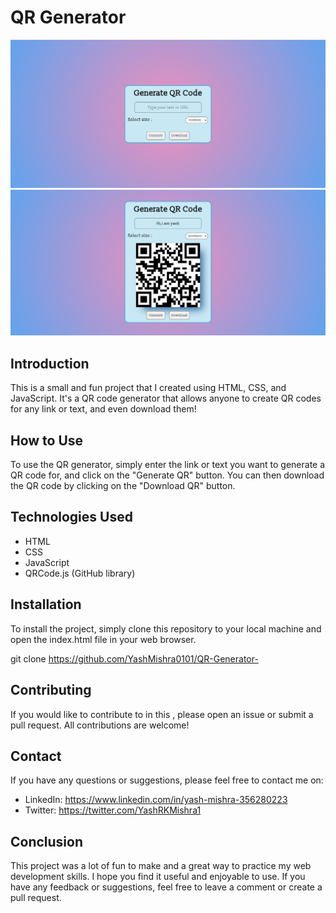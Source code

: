 # QR Generator 

<img src="./screenshot/Screenshot (265).png">
<img src="./screenshot/Screenshot (266).png">

## Introduction

This is a small and fun project that I created using HTML, CSS, and JavaScript. It's a QR code generator that allows anyone to create QR codes for any link or text, and even download them!

## How to Use

To use the QR generator, simply enter the link or text you want to generate a QR code for, and click on the "Generate QR" button. You can then download the QR code by clicking on the "Download QR" button.

## Technologies Used

- HTML
- CSS
- JavaScript
- QRCode.js (GitHub library)

## Installation

To install the project, simply clone this repository to your local machine and open the index.html file in your web browser.

git clone https://github.com/YashMishra0101/QR-Generator-


## Contributing 

If you would like to contribute to in this , please open an issue or submit a pull request. All contributions are welcome!


## Contact 

If you have any questions or suggestions, please feel free to contact me on:

- LinkedIn: https://www.linkedin.com/in/yash-mishra-356280223
- Twitter: https://twitter.com/YashRKMishra1

## Conclusion

This project was a lot of fun to make and a great way to practice my web development skills. I hope you find it useful and enjoyable to use. If you have any feedback or suggestions, feel free to leave a comment or create a pull request.
